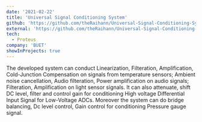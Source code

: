 ```yaml
---
date: '2021-02-22'
title: 'Universal Signal Conditioning System'
github: 'https://github.com/theRaihann/Universal-Signal-Conditioning-System'
external: 'https://github.com/theRaihann/Universal-Signal-Conditioning-System'
tech:
  - Proteus
company: 'BUET'
showInProjects: true
---
```


The developed system can conduct Linearization, Filteration, Amplification, Cold-Junction Compensation on signals from temperature sensors; Ambient noise cancellation, Audio filteration, Power amplification on audio signals; Filteration, Amplification on light sensor signals. It can also attenuate, shift DC level, filter and control gain for conditioning High voltage Differential Input Signal for Low-Voltage ADCs. Moreover the system can do bridge balancing, Dc level control, Gain control for conditioning Pressure gauge signal.
